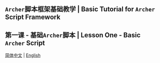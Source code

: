 ## `Archer`脚本框架基础教学 | Basic Tutorial for `Archer` Script Framework

## 第一课 - 基础`Archer`脚本 | Lesson One - Basic `Archer` Script

[简体中文](./lesson_one/LESSON_ONE_CN.md) | [English](./lesson_one/LESSON_ONE_EN.md)